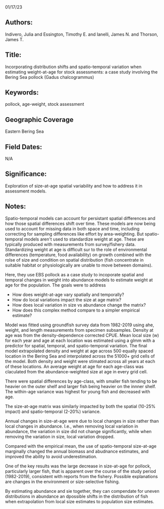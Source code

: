 01/17/23
## Authors:
Indivero, Julia and Essington, Timothy E. and Ianelli, James N. and Thorson, James T.
## Title:
Incorporating distribution shifts and spatio-temporal variation when estimating weight-at-age for stock assessments: a case study involving the Bering Sea pollock (Gadus chalcogrammus)
## Keywords:
pollock, age-weight, stock assessment 
## Geographic Coverage
Eastern Bering Sea
## Field Dates:
N/A
## Significance:
Exploration of size-at-age spatial variability and how to address it in assessment models.

## Notes:
Spatio-temporal models can account for persistant spatial differences and how those spatial differences shift over time. These models are now being used to account for missing data in both space and time, including correcting for sampling differences like effort by area-weighting. But spatio-temporal models aren't used to standardize weight at age. These are typically produced with measurements from survey/fishery data. Standardizing weight at age is difficult sur to the role of environmental differences (temperature, food availability) on growth combined with the rolse of size and condition on spatial distribution (fish concentrate in suitable habitat or physiologically are unable to move between domains).

Here, they use EBS pollock as a case study to incoporate spatial and temporal changes in weight into abundance models to estimate weight at age for the population. The goals were to address
- How does weight-at-age vary spatially and temporally?
- How do local variations impact the size at age matrix?
- How does local variation in size vs abundance change the matrix?
- How does this complex method compare to a simpler empirical estimate?

Model was fitted using groundfish survey data from 1982-2019 using ahe, weight, and length measurements from specimen subsamples. Density at age was from the density-dependence corrected CPUE. Mean local size (w) for each year and age at each location was estimated using a glmm with a predictor for spatial, temporal, and spatio-temporal variation. The final model extrapolated density and weight at age across 500 equally spaced location in the Bering Sea and interpolated across the 51000+ grid cells of the model. Both density and weight were stimated across all years at each of these locations. An average weight at age for each age-class was claculated from the abundance-weighted size at age in every grid cell.

There were spatial differences by age-class, with smaller fish tending to be heavier on the outer shelf and larger fish being heavier on the innner shelf. The within-age variance was highest for young fish and decreased with age.

The size-at-age matrix was similarly impacted by both the spatial (10-25% impact) and spatio-temporal (2-20%) variance. 

Annual changes in size-at-age were due to local changes in size rather than local changes in abundance. I.e., when removing local variation in abundance, the variation in size did not change significantly, while when removing the variation in size, local variation dropped.

Compared with the empirical  mean, the use of spatio-temporal size-at-age marginally changed the annual biomass and abudnance estimates, and improved the ability to avoid underestimation. 

One of the key results was the large decrease in size-at-age for pollock, particularly larger fish, that is apparent over the course of the study period (1982-2019), consistent with reports from the fishery. Possible explanations are changes in the environment or size-selective fishing. 

By estimating abundance and sie together, they can compendate for uneven distributions in abundance an dpossible shifts in the distribution of fish when extrapolation from local size estimates to population size estimates. 

